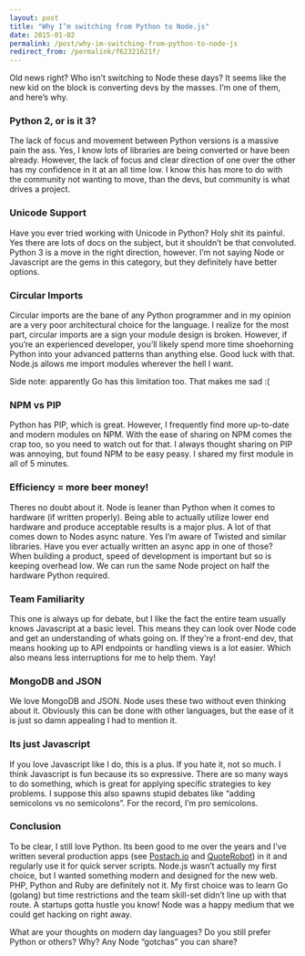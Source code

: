 ```yaml
---
layout: post
title: "Why I’m switching from Python to Node.js"
date: 2015-01-02
permalink: /post/why-im-switching-from-python-to-node-js 
redirect_from: /permalink/f62321621f/
---
```


Old news right? Who isn’t switching to Node these days? It seems like the new kid on the block is converting devs by the masses. I’m one of them, and here’s why.

### Python 2, or is it 3?

The lack of focus and movement between Python versions is a massive pain the ass. Yes, I know lots of libraries are being converted or have been already. However, the lack of focus and clear direction of one over the other has my confidence in it at an all time low. I know this has more to do with the community not wanting to move, than the devs, but community is what drives a project.

### Unicode Support

Have you ever tried working with Unicode in Python? Holy shit its painful. Yes there are lots of docs on the subject, but it shouldn’t be that convoluted. Python 3 is a move in the right direction, however. I’m not saying Node or Javascript are the gems in this category, but they definitely have better options.

### Circular Imports

Circular imports are the bane of any Python programmer and in my opinion are a very poor architectural choice for the language. I realize for the most part, circular imports are a sign your module design is broken. However, if you’re an experienced developer, you’ll likely spend more time shoehorning Python into your advanced patterns than anything else. Good luck with that. Node.js allows me import modules wherever the hell I want.

Side note: apparently Go has this limitation too. That makes me sad :(

### NPM vs PIP

Python has PIP, which is great. However, I frequently find more up-to-date and modern modules on NPM. With the ease of sharing on NPM comes the crap too, so you need to watch out for that. I always thought sharing on PIP was annoying, but found NPM to be easy peasy. I shared my first module in all of 5 minutes.

### Efficiency = more beer money!

Theres no doubt about it. Node is leaner than Python when it comes to hardware (if written properly). Being able to actually utilize lower end hardware and produce acceptable results is a major plus. A lot of that comes down to Nodes async nature. Yes I’m aware of Twisted and similar libraries. Have you ever actually written an async app in one of those? When building a product, speed of development is important but so is keeping overhead low. We can run the same Node project on half the hardware Python required.

### Team Familiarity

This one is always up for debate, but I like the fact the entire team usually knows Javascript at a basic level. This means they can look over Node code and get an understanding of whats going on. If they're a front-end dev, that means hooking up to API endpoints or handling views is a lot easier. Which also means less interruptions for me to help them. Yay!

### MongoDB and JSON

We love MongoDB and JSON. Node uses these two without even thinking about it. Obviously this can be done with other languages, but the ease of it is just so damn appealing I had to mention it.

### Its just Javascript

If you love Javascript like I do, this is a plus. If you hate it, not so much. I think Javascript is fun because its so expressive. There are so many ways to do something, which is great for applying specific strategies to key problems. I suppose this also spawns stupid debates like “adding semicolons vs no semicolons”. For the record, I’m pro semicolons.

### Conclusion

To be clear, I still love Python. Its been good to me over the years and I’ve written several production apps (see [Postach.io][postachio] and [QuoteRobot][qbot]) in it and regularly use it for quick server scripts. Node.js wasn’t actually my first choice, but I wanted something modern and designed for the new web. PHP, Python and Ruby are definitely not it. My first choice was to learn Go (golang) but time restrictions and the team skill-set didn’t line up with that route. A startups gotta hustle you know! Node was a happy medium that we could get hacking on right away.

What are your thoughts on modern day languages? Do you still prefer Python or others? Why? Any Node “gotchas” you can share?

[postachio]: http://postach.io
[qbot]: https://quoterobot.com